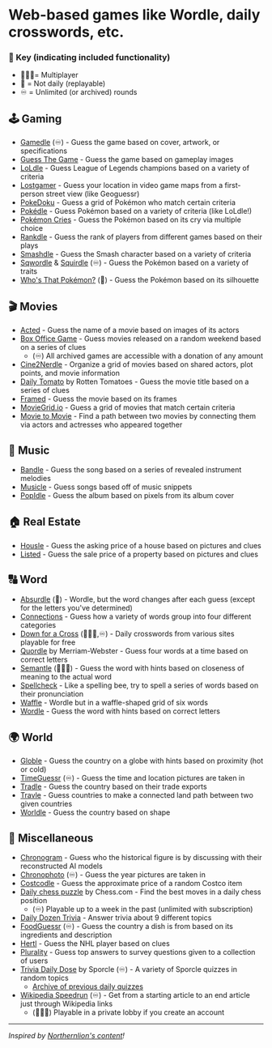 # Web-based games like Wordle, daily crosswords, etc.

### 🔑 Key (indicating included functionality)
- 🧑‍🤝‍🧑= Multiplayer
- 🔀 = Not daily (replayable)
- ♾️ = Unlimited (or archived) rounds


## 🕹️ Gaming
- [Gamedle](https://www.gamedle.wtf) (♾️) - Guess the game based on cover, artwork, or specifications
- [Guess The Game](https://guessthe.game) - Guess the game based on gameplay images
- [LoLdle](https://loldle.net) - Guess League of Legends champions based on a variety of criteria
- [Lostgamer](https://lostgamer.io/) - Guess your location in video game maps from a first-person street view (like Geoguessr)
- [PokeDoku](https://pokedoku.com) - Guess a grid of Pokémon who match certain criteria
- [Pokédle](https://pokedle.net) - Guess Pokémon based on a variety of criteria (like LoLdle!)
- [Pokémon Cries](https://pokemoncries.com) - Guess the Pokémon based on its cry via multiple choice
- [Rankdle](https://rankdle.com) - Guess the rank of players from different games based on their plays
- [Smashdle](https://smashdle.net) - Guess the Smash character based on a variety of criteria
- [Sqwordle](https://www.sqwordle.io) & [Squirdle](https://squirdle.fireblend.com/daily.html) (♾️) - Guess the Pokémon based on a variety of traits
- [Who's That Pokémon?](https://gearoid.me/pokemon/) (🔀) - Guess the Pokémon based on its silhouette

## 🎬 Movies
- [Acted](https://acted.wtf) - Guess the name of a movie based on images of its actors
- [Box Office Game](https://boxofficega.me) - Guess movies released on a random weekend based on a series of clues
	- (♾️) All archived games are accessible with a donation of any amount
- [Cine2Nerdle](https://www.cinenerdle2.app) - Organize a grid of movies based on shared actors, plot points, and movie information
- [Daily Tomato](https://www.rottentomatoes.com/daily) by Rotten Tomatoes - Guess the movie title based on a series of clues
- [Framed](https://framed.wtf) - Guess the movie based on its frames
- [MovieGrid.io](https://moviegrid.io) - Guess a grid of movies that match certain criteria
- [Movie to Movie](https://movietomovie.com) - Find a path between two movies by connecting them via actors and actresses who appeared together

## 🎵 Music
- [Bandle](https://bandle.app) - Guess the song based on a series of revealed instrument melodies
- [Musicle](https://musicle.app) - Guess songs based off of music snippets
- [PopIdle](https://popidle.the-sound.co.uk/) - Guess the album based on pixels from its album cover

## 🏠 Real Estate
- [Housle](https://housle.house) - Guess the asking price of a house based on pictures and clues
- [Listed](https://listed.fun) - Guess the sale price of a property based on pictures and clues

## 🔠 Word
- [Absurdle](https://qntm.org/files/absurdle/absurdle.html) (🔀) - Wordle, but the word changes after each guess (except for the letters you've determined)
- [Connections](https://www.nytimes.com/games/connections) - Guess how a variety of words group into four different categories
- [Down for a Cross](https://downforacross.com) (🧑‍🤝‍🧑,♾️) - Daily crosswords from various sites playable for free
- [Quordle](https://www.merriam-webster.com/games/quordle) by Merriam-Webster - Guess four words at a time based on correct letters
- [Semantle](https://semantle.com) (🧑‍🤝‍🧑) - Guess the word with hints based on closeness of meaning to the actual word
- [Spellcheck](https://spellcheckgame.com) - Like a spelling bee, try to spell a series of words based on their pronunciation
- [Waffle](https://wafflegame.net) - Wordle but in a waffle-shaped grid of six words
- [Wordle](https://www.nytimes.com/games/wordle) - Guess the word with hints based on correct letters

## 🌍 World
- [Globle](https://globle-game.com) - Guess the country on a globe with hints based on proximity (hot or cold)
- [TimeGuessr](https://timeguessr.com) (♾️) - Guess the time and location pictures are taken in
- [Tradle](https://oec.world/en/tradle) - Guess the country based on their trade exports
- [Travle](https://imois.in/games/travle) - Guess countries to make a connected land path between two given countries
- [Worldle](https://worldle.teuteuf.fr) - Guess the country based on shape

## 🥙 Miscellaneous
- [Chronogram](https://chronogram.chat) - Guess who the historical figure is by discussing with their reconstructed AI models
- [Chronophoto](https://www.chronophoto.app) (♾️) - Guess the year pictures are taken in
- [Costcodle](https://costcodle.com) - Guess the approximate price of a random Costco item
- [Daily chess puzzle](https://www.chess.com/daily-chess-puzzle) by Chess.com - Find the best moves in a daily chess position
	- (♾️) Playable up to a week in the past (unlimited with subscription)
- [Daily Dozen Trivia](https://dailydozentrivia.com) - Answer trivia about 9 different topics
- [FoodGuessr](https://www.foodguessr.com) (♾️) - Guess the country a dish is from based on its ingredients and description
- [Hertl](https://www.hertl.app) - Guess the NHL player based on clues
- [Plurality](https://www.plurality.fun) - Guess top answers to survey questions given to a collection of users
- [Trivia Daily Dose](www.sporcle.com#daily-dose-section) by Sporcle (♾️) - A variety of Sporcle quizzes in random topics
	- [Archive of previous daily quizzes](https://www.sporcle.com/games/tags/dailydose)
- [Wikipedia Speedrun](https://wikispeedruns.com) (♾️) - Get from a starting article to an end article just through Wikipedia links
	- (🧑‍🤝‍🧑) Playable in a private lobby if you create an account

---
*Inspired by [Northernlion's content](https://youtu.be/JA9o6c7k62Y)!*
